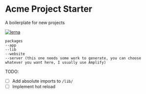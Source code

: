 # Acme Project Starter

A boilerplate for new projects

[![lerna](https://img.shields.io/badge/maintained%20with-lerna-cc00ff.svg)](https://lerna.js.org/)

```
packages
--app
--lib
--website
--server (this one needs some work to generate, you can choose whatever you want here, I usually use Amplify)
```

TODO:

- [ ] Add absolute imports to `/lib/`
- [ ] Implement hot reload
